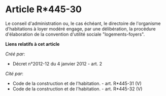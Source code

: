 # Article R*445-30

Le conseil d'administration ou, le cas échéant, le directoire de  l'organisme d'habitations à loyer modéré engage, par une
délibération,  la procédure d'élaboration de la convention d'utilité sociale "logements-foyers".

**Liens relatifs à cet article**

_Créé par_:

  - Décret n°2012-12 du 4 janvier 2012 - art. 2

_Cité par_:

  - Code de la construction et de l'habitation. - art. R*445-31 (V)
  - Code de la construction et de l'habitation. - art. R*445-32 (V)
